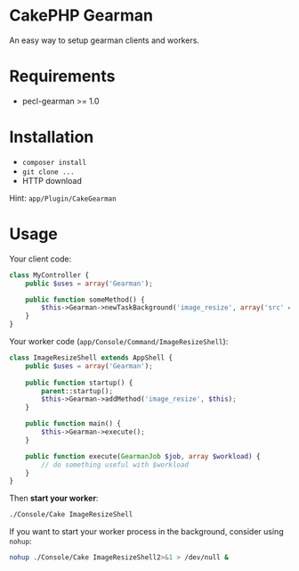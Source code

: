 CakePHP Gearman
===============

An easy way to setup gearman clients and workers.

# Requirements
- pecl-gearman >= 1.0

# Installation
- `composer install`
- `git clone ...`
- HTTP download

Hint: `app/Plugin/CakeGearman`

# Usage

Your client code:
```php
class MyController {
	public $uses = array('Gearman');

	public function someMethod() {
		$this->Gearman->newTaskBackground('image_resize', array('src' => $pathToImage, 'dst' => $pathToNewImage));
	}
}
```

Your worker code (`app/Console/Command/ImageResizeShell`):
```php
class ImageResizeShell extends AppShell {
	public $uses = array('Gearman');
	
	public function startup() {
		parent::startup();
		$this->Gearman->addMethod('image_resize', $this);
	}

	public function main() {
		$this->Gearman->execute();
	}

	public function execute(GearmanJob $job, array $workload) {
		// do something useful with $workload
	}
}
```

Then **start your worker**:
```sh
./Console/Cake ImageResizeShell
```

If you want to start your worker process in the background, consider using `nohup`:
```sh
nohup ./Console/Cake ImageResizeShell2>&1 > /dev/null &
```